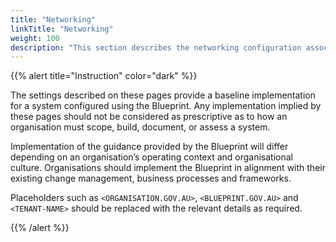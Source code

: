 ```yaml
---
title: "Networking"
linkTitle: "Networking"
weight: 100
description: "This section describes the networking configuration associated with hybrid systems built according to guidance in ASD's Blueprint for Secure Cloud."
---
```


{{% alert title="Instruction" color="dark" %}}

The settings described on these pages provide a baseline implementation for a system configured using the Blueprint. Any implementation implied by these pages should not be considered as prescriptive as to how an organisation must scope, build, document, or assess a system.

Implementation of the guidance provided by the Blueprint will differ depending on an organisation’s operating context and organisational culture. Organisations should implement the Blueprint in alignment with their existing change management, business processes and frameworks.

Placeholders such as `<ORGANISATION.GOV.AU>`, `<BLUEPRINT.GOV.AU>` and `<TENANT-NAME>` should be replaced with the relevant details as required.

{{% /alert %}}
